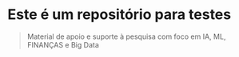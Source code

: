 # Este é um repositório para testes

>Material de apoio e suporte à pesquisa com foco em IA, ML, FINANÇAS e Big Data

